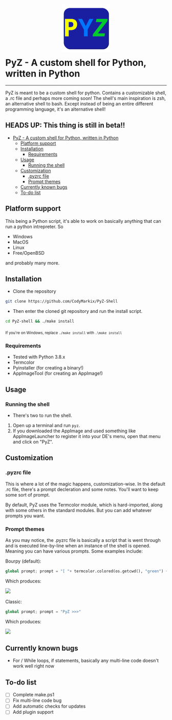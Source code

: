 <style>
    .container {
    position: absolute;
    left: 50%;
    -moz-transform: translateX(-50%) translateY(-50%);
    -webkit-transform: translateX(-50%) translateY(-50%);
    transform: translateX(-50%) translateY(-50%);
}
</style>

<br> <br> <br>
<img class="container" src="icon/PyZlogo.png" width="150" height="150">
<br> <br> <br>

# PyZ - A custom shell for Python, written in Python

- - -

PyZ is meant to be a custom shell for python. Contains a customizable shell, a .rc file and perhaps more coming soon! The shell's main inspiration is zsh, an alternative shell to bash. Except instead of being an entire different programming language, it's an alternative shell!

<h2> HEADS UP: This thing is still in beta!! </h2>

- [PyZ - A custom shell for Python, written in Python](#pyz---a-custom-shell-for-python-written-in-python)
  - [Platform support](#platform-support)
  - [Installation](#installation)
    - [Requirements](#requirements)
  - [Usage](#usage)
    - [Running the shell](#running-the-shell)
  - [Customization](#customization)
    - [.pyzrc file](#pyzrc-file)
    - [Prompt themes](#prompt-themes)
  - [Currently known bugs](#currently-known-bugs)
  - [To-do list](#to-do-list)

## Platform support

This being a Python script, it's able to work on basically anything that can run a python intrepreter. So

- Windows
- MacOS
- Linux
- Free/OpenBSD

and probably many more.

## Installation

- Clone the repository

```bash
git clone https://github.com/CodyMarkix/PyZ-Shell
```

- Then enter the cloned git repository and run the install script.

```bash
cd PyZ-shell && ./make install
```
<sub> If you're on Windows, replace `./make install` with `.\make install`</sub>

### Requirements

- Tested with Python 3.8.x
- Termcolor
- Pyinstaller (for creating a binary!)
- AppImageTool (for creating an AppImage!)

## Usage

### Running the shell
- There's two to run the shell.

1. Open up a terminal and run `pyz`.
2. If you downloaded the AppImage and used something like AppImageLauncher to register it into your DE's menu, open that menu and click on "PyZ".

## Customization

### .pyzrc file
This is where a lot of the magic happens, customization-wise. In the default .rc file, there's a prompt decleration and some notes. You'll want to keep some sort of prompt.

By default, PyZ uses the Termcolor module, which is hard-imported, along with some others in the standard modules. But you can add whatever prompts you want.

### Prompt themes

As you may notice, the .pyzrc file is basically a script that is went through and is executed line-by-line when an instance of the shell is opened. Meaning you can have various prompts. Some examples include:

Bourpy (default):
```python
global prompt; prompt = "[ "+ termcolor.colored(os.getcwd(), "green") + " ]"+ termcolor.colored(" >", "blue")
```
Which produces:

<img src="https://i.imgur.com/i3RT4U3.png">

Classic:
```python
global prompt; prompt = "PyZ >>>"
```
Which produces:

<img src="https://i.imgur.com/09JzFRO.png">


## Currently known bugs

- For / While loops, if statements, basically any multi-line code doesn't work well right now

## To-do list

- [ ] Complete make.ps1
- [ ] Fix multi-line code bug
- [ ] Add automatic checks for updates
- [ ] Add plugin support